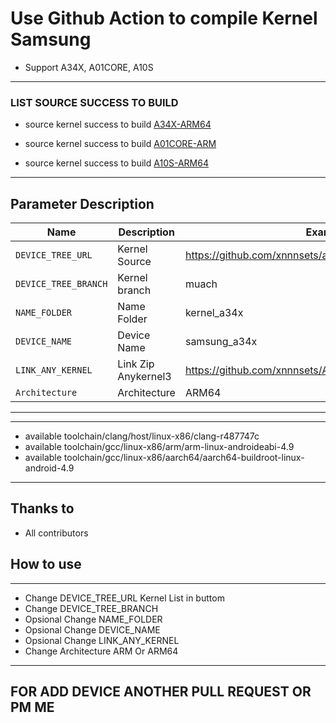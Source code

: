 # Use Github Action to compile Kernel Samsung

- Support A34X, A01CORE, A10S

---
### LIST SOURCE SUCCESS TO BUILD
* source kernel success to build [A34X-ARM64](https://github.com/xnnnsets/android_kernel_samsung_a34x)

* source kernel success to build [A01CORE-ARM](https://github.com/xnnnsets/android_kernel_samsung_a01core)

* source kernel success to build [A10S-ARM64](https://github.com/xnnnsets/android_kernel_samsung_a10s)

---

## Parameter Description

| Name | Description | Example |
| ------------ | -------------------- | ------------ |
| `DEVICE_TREE_URL` | Kernel Source | https://github.com/xnnnsets/android_kernel_samsung_a34x |
| `DEVICE_TREE_BRANCH` | Kernel branch | muach |
| `NAME_FOLDER` | Name Folder | kernel_a34x |
| `DEVICE_NAME` | Device Name | samsung_a34x |
| `LINK_ANY_KERNEL` | Link Zip Anykernel3 | https://github.com/xnnnsets/AnyKernel3 |
| `Architecture` | Architecture | ARM64 | SELECT KERNEL architecture 'ARM' OR 'ARM64'
-----

---
* available toolchain/clang/host/linux-x86/clang-r487747c
* available toolchain/gcc/linux-x86/arm/arm-linux-androideabi-4.9
* available toolchain/gcc/linux-x86/aarch64/aarch64-buildroot-linux-android-4.9
---

## Thanks to
- All contributors

## How to use
---

* Change DEVICE_TREE_URL Kernel List in buttom
* Change DEVICE_TREE_BRANCH
* Opsional Change NAME_FOLDER
* Opsional Change DEVICE_NAME
* Opsional Change LINK_ANY_KERNEL
* Change Architecture ARM Or ARM64


---




## FOR ADD DEVICE ANOTHER PULL REQUEST OR PM ME

